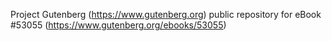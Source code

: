 Project Gutenberg (https://www.gutenberg.org) public repository for
eBook #53055 (https://www.gutenberg.org/ebooks/53055)
